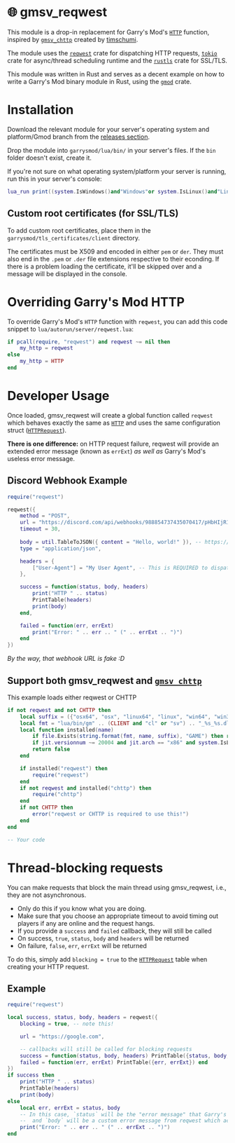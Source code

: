 # 🌐 gmsv_reqwest

This module is a drop-in replacement for Garry's Mod's [`HTTP`](https://wiki.facepunch.com/gmod/Global.HTTP) function, inspired by [`gmsv_chttp`](https://github.com/timschumi/gmod-chttp) created by [timschumi](https://github.com/timschumi).

The module uses the [`reqwest`](https://docs.rs/reqwest/*/reqwest/) crate for dispatching HTTP requests, [`tokio`](https://tokio.rs/) crate for async/thread scheduling runtime and the [`rustls`](https://github.com/ctz/rustls) crate for SSL/TLS.

This module was written in Rust and serves as a decent example on how to write a Garry's Mod binary module in Rust, using the [`gmod`](https://github.com/WilliamVenner/gmod-rs) crate.

# Installation

Download the relevant module for your server's operating system and platform/Gmod branch from the [releases section](https://github.com/WilliamVenner/gmsv_reqwest/releases).

Drop the module into `garrysmod/lua/bin/` in your server's files. If the `bin` folder doesn't exist, create it.

If you're not sure on what operating system/platform your server is running, run this in your server's console:

```lua
lua_run print((system.IsWindows()and"Windows"or system.IsLinux()and"Linux"or"Unsupported").." "..(jit.arch=="x64"and"x86-64"or"x86"))
```

## Custom root certificates (for SSL/TLS)

To add custom root certificates, place them in the `garrysmod/tls_certificates/client` directory.

The certificates must be X509 and encoded in either `pem` or `der`. They must also end in the `.pem` or `.der` file extensions respective to their econding. If there is a problem loading the certificate, it'll be skipped over and a message will be displayed in the console.

# Overriding Garry's Mod HTTP

To override Garry's Mod's `HTTP` function with `reqwest`, you can add this code snippet to `lua/autorun/server/reqwest.lua`:

```lua
if pcall(require, "reqwest") and reqwest ~= nil then
    my_http = reqwest
else
    my_http = HTTP
end
```

# Developer Usage

Once loaded, gmsv_reqwest will create a global function called `reqwest` which behaves exactly the same as [`HTTP`](https://wiki.facepunch.com/gmod/Global.HTTP) and uses the same configuration struct ([`HTTPRequest`](https://wiki.facepunch.com/gmod/Structures/HTTPRequest)).

**There is one difference:** on HTTP request failure, reqwest will provide an extended error message (known as `errExt`) _as well as_ Garry's Mod's useless error message.

## Discord Webhook Example

```lua
require("reqwest")

reqwest({
    method = "POST",
    url = "https://discord.com/api/webhooks/988854737435070417/pHbHIjR15oa4ZmJ1PMCwEPaK4hdlCC21AIme94Iw9Xh7M9Mhg6GLLV2u6Q1rppH_7esX",
    timeout = 30,
    
    body = util.TableToJSON({ content = "Hello, world!" }), -- https://discord.com/developers/docs/resources/webhook#execute-webhook
    type = "application/json",

    headers = {
        ["User-Agent"] = "My User Agent", -- This is REQUIRED to dispatch a Discord webhook
    },

    success = function(status, body, headers)
        print("HTTP " .. status)
        PrintTable(headers)
        print(body)
    end,

    failed = function(err, errExt)
        print("Error: " .. err .. " (" .. errExt .. ")")
    end
})
```

_By the way, that webhook URL is fake :D_

## Support both gmsv_reqwest and [`gmsv_chttp`](https://github.com/timschumi/gmod-chttp)

This example loads either reqwest or CHTTP

```lua
if not reqwest and not CHTTP then
    local suffix = ({"osx64", "osx", "linux64", "linux", "win64", "win32"})[(system.IsWindows() and 4 or 0) + (system.IsLinux() and 2 or 0) + (jit.arch == "x86" and 1 or 0) + 1]
    local fmt = "lua/bin/gm" .. (CLIENT and "cl" or "sv") .. "_%s_%s.dll"
    local function installed(name)
        if file.Exists(string.format(fmt, name, suffix), "GAME") then return true end
        if jit.versionnum ~= 20004 and jit.arch == "x86" and system.IsLinux() then return file.Exists(string.format(fmt, name, "linux32"), "GAME") end
        return false
    end

    if installed("reqwest") then
        require("reqwest")
    end
    if not reqwest and installed("chttp") then
        require("chttp")
    end
    if not CHTTP then
        error("reqwest or CHTTP is required to use this!")
    end
end

-- Your code
```

# Thread-blocking requests

You can make requests that block the main thread using gmsv_reqwest, i.e., they are not asynchronous.

* Only do this if you know what you are doing.
* Make sure that you choose an appropriate timeout to avoid timing out players if any are online and the request hangs.
* If you provide a `success` and `failed` callback, they will still be called
* On success, `true`, `status`, `body` and `headers` will be returned
* On failure, `false`, `err`, `errExt` will be returned

To do this, simply add `blocking = true` to the [`HTTPRequest`](https://wiki.facepunch.com/gmod/Structures/HTTPRequest) table when creating your HTTP request.

## Example

```lua
require("reqwest")

local success, status, body, headers = reqwest({
    blocking = true, -- note this!

    url = "https://google.com",

    -- callbacks will still be called for blocking requests
    success = function(status, body, headers) PrintTable({status, body, headers}) end,
    failed = function(err, errExt) PrintTable({err, errExt}) end
})
if success then
    print("HTTP " .. status)
    PrintTable(headers)
    print(body)
else
    local err, errExt = status, body
    -- In this case, `status` will be the "error message" that Garry's Mod provides (typically always "unsuccessful")
    --  and `body` will be a custom error message from reqwest which actually describes what the error was.
    print("Error: " .. err .. " (" .. errExt .. ")")
end
```
